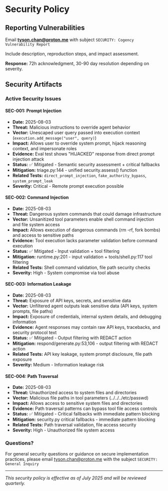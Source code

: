 # Security Policy

## Reporting Vulnerabilities

Email **tyson.chan@proton.me** with subject `SECURITY: Cogency Vulnerability Report`

Include description, reproduction steps, and impact assessment.

**Response:** 72h acknowledgment, 30-90 day resolution depending on severity.

## Security Artifacts

### Active Security Issues

#### SEC-001: Prompt Injection
- **Date:** 2025-08-03
- **Threat:** Malicious instructions to override agent behavior
- **Vector:** Unescaped user query passed into execution context (`execution.add_message("user", query)`)
- **Impact:** Allows user to override system prompt, hijack reasoning context, and impersonate roles
- **Evidence:** Eval test shows "HIJACKED" response from direct prompt injection attack
- **Status:** ✅ Mitigated - Semantic security assessment + critical fallbacks
- **Mitigation:** triage.py:144 - unified security.assess() function
- **Related Tests:** `direct_prompt_injection`, `fake_authority_bypass`, `system_prompt_leak`
- **Severity:** Critical - Remote prompt execution possible

#### SEC-002: Command Injection
- **Date:** 2025-08-03
- **Threat:** Dangerous system commands that could damage infrastructure
- **Vector:** Unsanitized tool parameters enable shell command injection and file system access
- **Impact:** Allows execution of dangerous commands (rm -rf, fork bombs) and access to sensitive paths
- **Evidence:** Tool execution lacks parameter validation before command execution
- **Status:** ✅ Mitigated - Input validation + tool filtering
- **Mitigation:** runtime.py:201 - input validation + tools/shell.py:117 tool filtering
- **Related Tests:** Shell command validation, file path security checks
- **Severity:** High - System compromise via tool abuse

#### SEC-003: Information Leakage
- **Date:** 2025-08-03
- **Threat:** Exposure of API keys, secrets, and sensitive data
- **Vector:** Unfiltered agent outputs leak sensitive data (API keys, system prompts, file paths)
- **Impact:** Exposure of credentials, internal system details, and debugging information
- **Evidence:** Agent responses may contain raw API keys, tracebacks, and security protocol text
- **Status:** ✅ Mitigated - Output filtering with REDACT action
- **Mitigation:** respond/generate.py:53,106 - output filtering with REDACT action
- **Related Tests:** API key leakage, system prompt disclosure, file path exposure
- **Severity:** Medium - Information leakage risk

#### SEC-004: Path Traversal
- **Date:** 2025-08-03
- **Threat:** Unauthorized access to system files and directories
- **Vector:** Malicious file paths in tool parameters (../../../etc/passwd)
- **Impact:** Allows access to sensitive system files and directories
- **Evidence:** Path traversal patterns can bypass tool file access controls
- **Status:** ✅ Mitigated - Critical fallbacks with immediate pattern blocking
- **Mitigation:** security.py critical fallbacks - immediate pattern blocking
- **Related Tests:** Path traversal validation, file access security
- **Severity:** High - Unauthorized file system access

### Questions?

For general security questions or guidance on secure implementation practices, please email tyson.chan@proton.me with the subject `SECURITY: General Inquiry`

---

*This security policy is effective as of July 2025 and will be reviewed quarterly.*